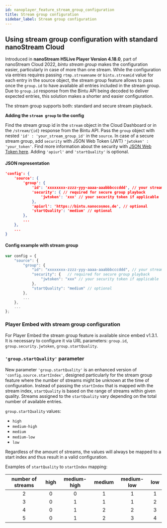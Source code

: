 ```yaml
---
id: nanoplayer_feature_stream_group_configuration
title: Stream group configuration
sidebar_label: Stream group configuration
---
```


## Using stream group configuration with standard nanoStream Cloud

Introduced in **nanoStream H5Live Player Version 4.18.0**, part of nanoStream Cloud 2022, *bintu stream group* makes the configuration easier, particularly in case of more than one stream. While the configuration via entries requires passing `rtmp.streamname` or `bintu.streamid` value for each entry in the source object, the stream group feature allows to pass once the `group.id` to have available all entries included in the stream group. Due to `group.id` response from the Bintu API being decoded to deliver expected entries, this solution makes a shorter and easier configuration.

The stream group supports both: standard and secure stream playback.

**Adding the `stream group` to the config**

Find the stream group id in the `stream` object in the Cloud Dashboard or in the `/stream/{id}` response from the Bintu API. Pass the `group` object with nested `'id' : 'your_stream_group_id'` in the `source`. In case of a secure stream group, add `security` with JSON Web Token (JWT) `'jwtoken' : 'your_token'`. Find more information about the security with [JSON Web Token here](https://docs.nanocosmos.de/docs/nanoplayer/nanoplayer_feature_security_jwt).
Adding `'apiurl'` and `'startQuality'` is optional.

#### JSON representation

```json
'config': {
    'source': {
        'group': {
            'id': 'xxxxxxxx-zzzz-yyy-aaaa-aaabbbcccddd', // your stream group id
            'security': { // required for secure group playback
                'jwtoken': 'xxx' // your security token if applicable
            },
            'apiurl': 'https://bintu.nanocosmos.de', // optional
            'startQuality': 'medium' // optional
        },
        ...
    },
    ...
}
```

#### Config example with stream group

```javascript
var config = {
    "source": {
        "group": {
            "id": "xxxxxxxx-zzzz-yyy-aaaa-aaabbbcccddd", // your stream group id
            "security": {   // required for secure group playback
                "jwtoken": "xxx" // your security token if applicable
            },
            "startQuality": "medium" // optional
        },
        ...
    },
    ...
};
```

### Player Embed with stream group configuration

For Player Embed the stream group feature is available since embed v1.3.1. It is necessary to configure it via URL parameters: `group.id`, `group.security.jwtoken`, `group.startQuality`.

### `'group.startQuality'` parameter

New parameter `'group.startQuality'` is an enhanced version of `'config.source.startIndex'`, designed particularly for the stream group feature where the number of streams might be unknown at the time of configuration. Instead of passing the `startIndex` that is mapped with the stream index, `startQuality` is based on the range of streams within given quality. Streams assigned to the `startQuality` vary depending on the total number of available entries.

`group.startQuality` values:
- `high`
- `medium-high`
- `medium`
- `medium-low`
- `low`

Regardless of the amount of streams, the values will always be mapped to a start index and thus result in a valid configuration.

Examples of `startQuality` to `startIndex` mapping:

|number of streams|high|medium-high|medium|medium-low|low|
|:-:|:-:|:-:|:-:|:-:|:-:|
|2|0|0|1|1|1|
|3|0|1|1|1|2|
|4|0|1|2|2|3|
|5|0|1|2|3|4|
